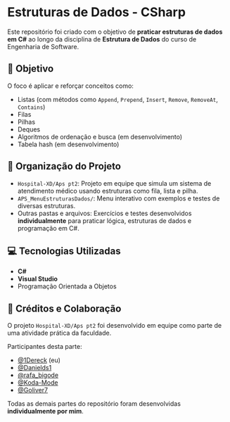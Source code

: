 # Estruturas de Dados - CSharp

Este repositório foi criado com o objetivo de **praticar estruturas de dados em C#** ao longo da disciplina de **Estrutura de Dados** do curso de Engenharia de Software.

## 🎯 Objetivo

O foco é aplicar e reforçar conceitos como:
- Listas (com métodos como `Append`, `Prepend`, `Insert`, `Remove`, `RemoveAt`, `Contains`)
- Filas
- Pilhas
- Deques
- Algoritmos de ordenação e busca (em desenvolvimento)
- Tabela hash (em desenvolvimento)

## 📁 Organização do Projeto

- `Hospital-XD/Aps pt2`: Projeto em equipe que simula um sistema de atendimento médico usando estruturas como fila, lista e pilha.
- `APS_MenuEstruturasDados/`: Menu interativo com exemplos e testes de diversas estruturas.
- Outras pastas e arquivos: Exercícios e testes desenvolvidos **individualmente** para praticar lógica, estruturas de dados e programação em C#.

## 💻 Tecnologias Utilizadas

- **C#**
- **Visual Studio**
- Programação Orientada a Objetos

## 👥 Créditos e Colaboração

O projeto `Hospital-XD/Aps pt2` foi desenvolvido em equipe como parte de uma atividade prática da faculdade.

Participantes desta parte:
- [@1Dereck](https://github.com/1Dereck) (eu)
- [@Danields1](https://github.com/Danields1)
- [@rafa_bigode](https://github.com/rafa_bigode)
- [@Koda-Mode](https://github.com/Koda-Mode)  
- [@Goliver7](https://github.com/Goliver7)

Todas as demais partes do repositório foram desenvolvidas **individualmente por mim**.
